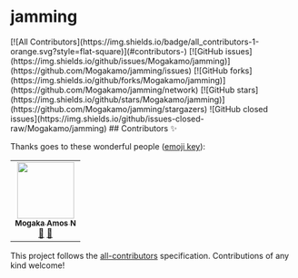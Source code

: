    <h1 class="center">jamming</h1>
<!-- ALL-CONTRIBUTORS-BADGE:START - Do not remove or modify this section -->
[![All Contributors](https://img.shields.io/badge/all_contributors-1-orange.svg?style=flat-square)](#contributors-)
[![GitHub issues](https://img.shields.io/github/issues/Mogakamo/jamming)](https://github.com/Mogakamo/jamming/issues)
[![GitHub forks](https://img.shields.io/github/forks/Mogakamo/jamming)](https://github.com/Mogakamo/jamming/network)
[![GitHub stars](https://img.shields.io/github/stars/Mogakamo/jamming)](https://github.com/Mogakamo/jamming/stargazers)
![GitHub closed issues](https://img.shields.io/github/issues-closed-raw/Mogakamo/jamming)
## Contributors ✨

Thanks goes to these wonderful people ([emoji key](https://allcontributors.org/docs/en/emoji-key)):

<!-- ALL-CONTRIBUTORS-LIST:START - Do not remove or modify this section -->
<!-- prettier-ignore-start -->
<!-- markdownlint-disable -->
<table>
  <tr>
    <td align="center"><a href="https://github.com/Mogakamo"><img src="https://avatars.githubusercontent.com/u/61131314?v=4?s=100" width="100px;" alt=""/><br /><sub><b>Mogaka Amos N</b></sub></a><br /><a href="#design-Mogakamo" title="Design">🎨</a> <a href="#maintenance-Mogakamo" title="Maintenance">🚧</a></td>
  </tr>
</table>

<!-- markdownlint-restore -->
<!-- prettier-ignore-end -->

<!-- ALL-CONTRIBUTORS-LIST:END -->

This project follows the [all-contributors](https://github.com/all-contributors/all-contributors) specification. Contributions of any kind welcome!

